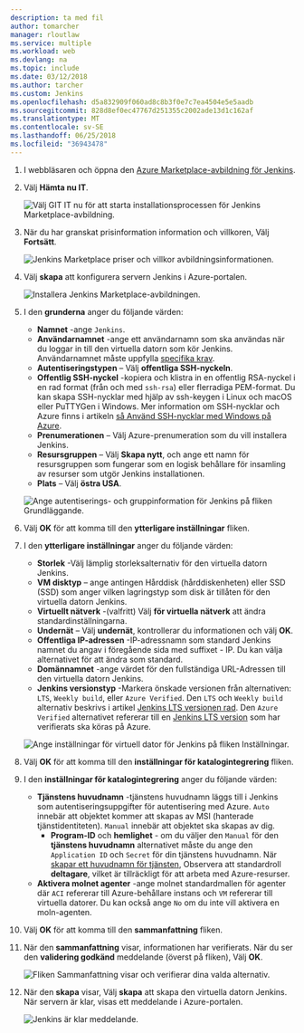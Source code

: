 ```yaml
---
description: ta med fil
author: tomarcher
manager: rloutlaw
ms.service: multiple
ms.workload: web
ms.devlang: na
ms.topic: include
ms.date: 03/12/2018
ms.author: tarcher
ms.custom: Jenkins
ms.openlocfilehash: d5a832909f060ad8c8b3f0e7c7ea4504e5e5aadb
ms.sourcegitcommit: 828d8ef0ec47767d251355c2002ade13d1c162af
ms.translationtype: MT
ms.contentlocale: sv-SE
ms.lasthandoff: 06/25/2018
ms.locfileid: "36943478"
---
```

1. I webbläsaren och öppna den [Azure Marketplace-avbildning för Jenkins](https://azuremarketplace.microsoft.com/marketplace/apps/azure-oss.jenkins?tab=Overview).

1. Välj **Hämta nu IT**.

    ![Välj GIT IT nu för att starta installationsprocessen för Jenkins Marketplace-avbildning.](./media/jenkins-install-from-azure-marketplace-image/jenkins-install-get-it-now.png)

1. När du har granskat prisinformation information och villkoren, Välj **Fortsätt**.

    ![Jenkins Marketplace priser och villkor avbildningsinformationen.](./media/jenkins-install-from-azure-marketplace-image/jenkins-install-pricing-and-terms.png)

1. Välj **skapa** att konfigurera servern Jenkins i Azure-portalen. 

    ![Installera Jenkins Marketplace-avbildningen.](./media/jenkins-install-from-azure-marketplace-image/jenkins-install-create.png)

1. I den **grunderna** anger du följande värden:

    - **Namnet** -ange `Jenkins`.
    - **Användarnamnet** -ange ett användarnamn som ska användas när du loggar in till den virtuella datorn som kör Jenkins. Användarnamnet måste uppfylla [specifika krav](/azure/virtual-machines/linux/faq#what-are-the-username-requirements-when-creating-a-vm).
    - **Autentiseringstypen** – Välj **offentliga SSH-nyckeln**.
    - **Offentlig SSH-nyckel** -kopiera och klistra in en offentlig RSA-nyckel i en rad format (från och med `ssh-rsa`) eller flerradiga PEM-format. Du kan skapa SSH-nycklar med hjälp av ssh-keygen i Linux och macOS eller PuTTYGen i Windows. Mer information om SSH-nycklar och Azure finns i artikeln [så Använd SSH-nycklar med Windows på Azure](/azure/virtual-machines/linux/ssh-from-windows).
    - **Prenumerationen** – Välj Azure-prenumeration som du vill installera Jenkins.
    - **Resursgruppen** – Välj **Skapa nytt**, och ange ett namn för resursgruppen som fungerar som en logisk behållare för insamling av resurser som utgör Jenkins installationen.
    - **Plats** – Välj **östra USA**.

    ![Ange autentiserings- och gruppinformation för Jenkins på fliken Grundläggande.](./media/jenkins-install-from-azure-marketplace-image/jenkins-configure-basic.png)

1. Välj **OK** för att komma till den **ytterligare inställningar** fliken. 

1. I den **ytterligare inställningar** anger du följande värden:

    - **Storlek** -Välj lämplig storleksalternativ för den virtuella datorn Jenkins.
    - **VM disktyp** – ange antingen Hårddisk (hårddiskenheten) eller SSD (SSD) som anger vilken lagringstyp som disk är tillåten för den virtuella datorn Jenkins.
    - **Virtuellt nätverk** -(valfritt) Välj **för virtuella nätverk** att ändra standardinställningarna.
    - **Undernät** – Välj **undernät**, kontrollerar du informationen och välj **OK**.
    - **Offentliga IP-adressen** -IP-adressnamn som standard Jenkins namnet du angav i föregående sida med suffixet - IP. Du kan välja alternativet för att ändra som standard.
    - **Domännamnet** -ange värdet för den fullständiga URL-Adressen till den virtuella datorn Jenkins.
    - **Jenkins versionstyp** -Markera önskade versionen från alternativen: `LTS`, `Weekly build`, eller `Azure Verified`. Den `LTS` och `Weekly build` alternativ beskrivs i artikel [Jenkins LTS versionen rad](https://jenkins.io/download/lts/). Den `Azure Verified` alternativet refererar till en [Jenkins LTS version](https://jenkins.io/download/lts/) som har verifierats ska köras på Azure. 

    ![Ange inställningar för virtuell dator för Jenkins på fliken Inställningar.](./media/jenkins-install-from-azure-marketplace-image/jenkins-configure-settings.png)

1. Välj **OK** för att komma till den **inställningar för katalogintegrering** fliken.

1. I den **inställningar för katalogintegrering** anger du följande värden:

    - **Tjänstens huvudnamn** -tjänstens huvudnamn läggs till i Jenkins som autentiseringsuppgifter för autentisering med Azure. `Auto` innebär att objektet kommer att skapas av MSI (hanterade tjänstidentiteten). `Manual` innebär att objektet ska skapas av dig. 
        - **Program-ID** och **hemlighet** - om du väljer den `Manual` för den **tjänstens huvudnamn** alternativet måste du ange den `Application ID` och `Secret` för din tjänstens huvudnamn. När [skapar ett huvudnamn för tjänsten](/cli/azure/create-an-azure-service-principal-azure-cli), Observera att standardroll **deltagare**, vilket är tillräckligt för att arbeta med Azure-resurser.
    - **Aktivera molnet agenter** -ange molnet standardmallen för agenter där `ACI` refererar till Azure-behållare instans och `VM` refererar till virtuella datorer. Du kan också ange `No` om du inte vill aktivera en moln-agenten.

1. Välj **OK** för att komma till den **sammanfattning** fliken.

1. När den **sammanfattning** visar, informationen har verifierats. När du ser den **validering godkänd** meddelande (överst på fliken), Välj **OK**. 

    ![Fliken Sammanfattning visar och verifierar dina valda alternativ.](./media/jenkins-install-from-azure-marketplace-image/jenkins-configure-summary.png)

1. När den **skapa** visar, Välj **skapa** att skapa den virtuella datorn Jenkins. När servern är klar, visas ett meddelande i Azure-portalen.

    ![Jenkins är klar meddelande.](./media/jenkins-install-from-azure-marketplace-image/jenkins-install-notification.png)